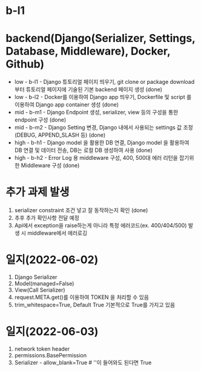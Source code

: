 # b-l1

# backend(Django(Serializer, Settings, Database, Middleware), Docker, Github)
- low - b-l1 - Django 튜토리얼 페이지 띄우기, git clone or package download 부터 튜토리얼 페이지에 기술된 기본 backend 페이지 생성 (done) <br/>
- low - b-l2 - Docker를 이용하여 Django app 띄우기, Dockerfile 및 script 를 이용하여 Django app container 생성 (done) <br/>
- mid - b-m1 - Django Endpoint 생성, serializer, view 등의 구성을 통한 endpoint 구성 (done) <br/>
- mid - b-m2 - Django Setting 변경, Django 내에서 사용되는 settings 값 조정(DEBUG, APPEND_SLASH 등) (done) <br/>
- high - b-h1 - Django model 을 활용한 DB 연결, Django model 을 활용하여 DB 연결 및 데이터 전송, DB는 로컬 DB 생성하여 사용 (done) <br/>
- high - b-h2 - Error Log 용 middleware 구성, 400, 500대 에러 리턴을 잡기위한 Middleware 구성 (done) <br/>

# 추가 과제 발생

1. serializer constraint 조건 넣고 잘 동작하는지 확인 (done)
2. 추후 추가 확인사항 전달 예정
3. Api에서 exception을 raise하는게 아니라 특정 에러코드(ex. 400/404/500) 발생 시 middleware에서 에러로깅

# 일지(2022-06-02)

1. Django Serializer 
2. Model(managed=False) 
3. View(Call Serializer)
4. request.META.get()를 이용하여 TOKEN 을 처리할 수 있음
5. trim_whitespace=True, Default True 기본적으로 True를 가지고 있음

# 일지(2022-06-03)

1. network token header
2. permissions.BasePermission
3. Serializer - allow_blank=True  # ''이 들어와도 된다면 True
